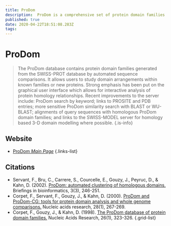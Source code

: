 ```yaml
---
title: ProDom
description:  ProDom is a comprehensive set of protein domain families automatically generated from the UniProt Knowledge Database.
published: true
date: 2020-04-22T18:51:08.283Z
tags: 
---
```


# ProDom

> The ProDom database contains protein domain families generated from the SWISS-PROT database by automated sequence comparisons. It allows users to study domain arrangements within known families or new proteins. Strong emphasis has been put on the graphical user interface which allows for interactive analysis of protein homology relationships. 
&NewLine;
Recent improvements to the server include: ProDom search by keyword; links to PROSITE and PDB entries; more sensitive ProDom similarity search with BLAST or WU-BLAST; alignments of query sequences with homologous ProDom domain families; and links to the SWISS-MODEL server for homology based 3-D domain modelling where possible.
{.is-info}



## Website

- [ProDom *Main Page*](http://prodom.prabi.fr/prodom/current/html/home.php)
{.links-list}

## Citations

- Servant, F., Bru, C., Carrere, S., Courcelle, E., Gouzy, J., Peyruc, D., & Kahn, D. (2002). [ProDom: automated clustering of homologous domains.](https://academic.oup.com/bib/article/3/3/246/239710) Briefings in bioinformatics, 3(3), 246-251.
- Corpet, F., Servant, F., Gouzy, J., & Kahn, D. (2000). [ProDom and ProDom-CG: tools for protein domain analysis and whole genome comparisons.](https://academic.oup.com/nar/article/28/1/267/2384385) Nucleic acids research, 28(1), 267-269.
-	Corpet, F., Gouzy, J., & Kahn, D. (1998). [The ProDom database of protein domain families.](https://academic.oup.com/nar/article/26/1/323/2379350) Nucleic Acids Research, 26(1), 323-326.
{.grid-list}